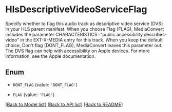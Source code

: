 # HlsDescriptiveVideoServiceFlag

Specify whether to flag this audio track as descriptive video service (DVS) in your HLS parent manifest. When you choose Flag (FLAG), MediaConvert includes the parameter CHARACTERISTICS=\"public.accessibility.describes-video\" in the EXT-X-MEDIA entry for this track. When you keep the default choice, Don't flag (DONT_FLAG), MediaConvert leaves this parameter out. The DVS flag can help with accessibility on Apple devices. For more information, see the Apple documentation.

## Enum

* `DONT_FLAG` (value: `'DONT_FLAG'`)

* `FLAG` (value: `'FLAG'`)

[[Back to Model list]](../README.md#documentation-for-models) [[Back to API list]](../README.md#documentation-for-api-endpoints) [[Back to README]](../README.md)


